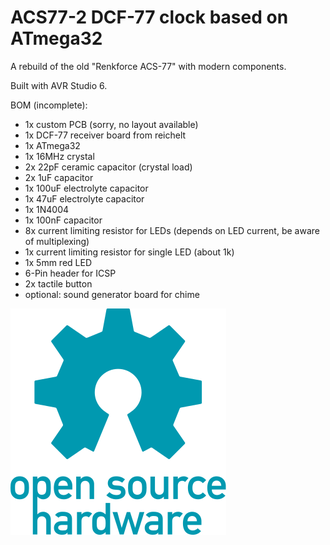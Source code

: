 # ACS77-2 DCF-77 clock based on ATmega32

A rebuild of the old "Renkforce ACS-77" with modern components.

Built with AVR Studio 6.

BOM (incomplete):
- 1x custom PCB (sorry, no layout available)
- 1x DCF-77 receiver board from reichelt
- 1x ATmega32
- 1x 16MHz crystal
- 2x 22pF ceramic capacitor (crystal load)
- 2x 1uF capacitor
- 1x 100uF electrolyte capacitor
- 1x 47uF electrolyte capacitor
- 1x 1N4004
- 1x 100nF capacitor
- 8x current limiting resistor for LEDs (depends on LED current, be aware of multiplexing)
- 1x current limiting resistor for single LED (about 1k)
- 1x 5mm red LED
- 6-Pin header for ICSP
- 2x tactile button
- optional: sound generator board for chime

![Open source hardware](oshw.svg)
